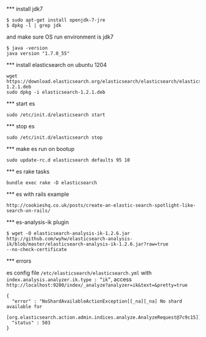 *** install jdk7
    
    $ sudo apt-get install openjdk-7-jre
    $ dpkg -l | grep jdk

and make sure OS run environment is jdk7

    $ java -version
    java version "1.7.0_55"

*** install elasticsearch on ubuntu 1204

    wget https://download.elasticsearch.org/elasticsearch/elasticsearch/elasticsearch-1.2.1.deb
    sudo dpkg -i elasticsearch-1.2.1.deb

*** start es

    sudo /etc/init.d/elasticsearch start

*** stop es

    sudo /etc/init.d/elasticsearch stop

*** make es run on bootup

    sudo update-rc.d elasticsearch defaults 95 10

*** es rake tasks

    bundle exec rake -D elasticsearch

*** es with rails example

    http://cookieshq.co.uk/posts/create-an-elastic-search-spotlight-like-search-on-rails/

*** es-analysis-ik plugin

    $ wget -O elasticsearch-analysis-ik-1.2.6.jar
    http://github.com/wyhw/elasticsearch-analysis-ik/blob/master/elasticsearch-analysis-ik-1.2.6.jar?raw=true
    --no-check-certificate

*** errors

es config file `/etc/elasticsearch/elasticsearch.yml` with
`index.analysis.analyzer.ik.type : “ik”`, access
`http://localhost:9200/index/_analyze?analyzer=ik&text=&pretty=true`

    {
      "error" : "NoShardAvailableActionException[[_na][_na] No shard available for
      [org.elasticsearch.action.admin.indices.analyze.AnalyzeRequest@7c9c15]]",
      "status" : 503
    }
